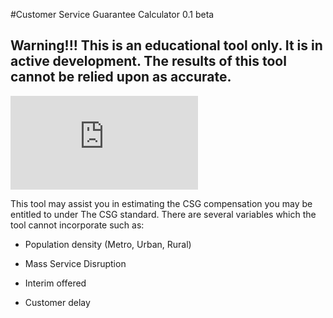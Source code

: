 #Customer Service Guarantee Calculator 0.1 beta
## Warning!!! This is an educational tool only. It is in active development. The results of this tool cannot be relied upon as accurate.

![CSG Calculator](https://github.com/ganksy/csgcalc/blob/main/index.html)

This tool may assist you in estimating the CSG compensation you may be entitled to under The CSG standard. There are several variables which the tool cannot incorporate such as:

- Population density (Metro, Urban, Rural)

- Mass Service Disruption 

- Interim offered

- Customer delay
